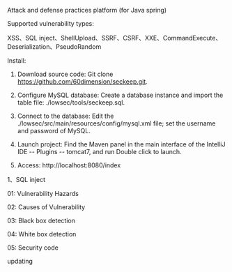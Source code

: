 Attack and defense practices platform (for Java spring)

Supported vulnerability types:

XSS、SQL inject、ShellUpload、SSRF、CSRF、XXE、CommandExecute、Deserialization、PseudoRandom


Install:

1. Download source code:
   Git clone https://github.com/60dimension/seckeep.git.

2. Configure MySQL database:
   Create a database instance and import the table file: ./lowsec/tools/seckeep.sql.

3. Connect to the database:
   Edit the ./lowsec/src/main/resources/config/mysql.xml file; set the username and password of MySQL.

4. Launch project:
   Find the Maven panel in the main interface of the IntelliJ IDE -- Plugins -- tomcat7, and run Double click to launch.

5. Access:
   http://localhost:8080/index



1、SQL inject

01: Vulnerability Hazards

02: Causes of Vulnerability

03: Black box detection

04: White box detection

05: Security code

updating
